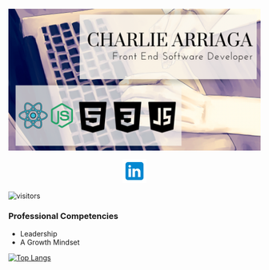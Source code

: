 ![placeholder header](img/charliearriagaheader.png)

<p align="center"> 
    <a href="https://www.linkedin.com/in/charlie-arriaga/"><img src="img/icons8-linkedin-48.png"/></a>
</p>

![visitors](https://visitor-badge.glitch.me/badge?page_id=charriaga&left_color=green&right_color=red)

### Professional Competencies

- Leadership
- A Growth Mindset

[![Top Langs](https://github-readme-stats.vercel.app/api/top-langs/?username=charriaga&Layout=compact)](https://github.com/charriaga/github-readme-stats)


